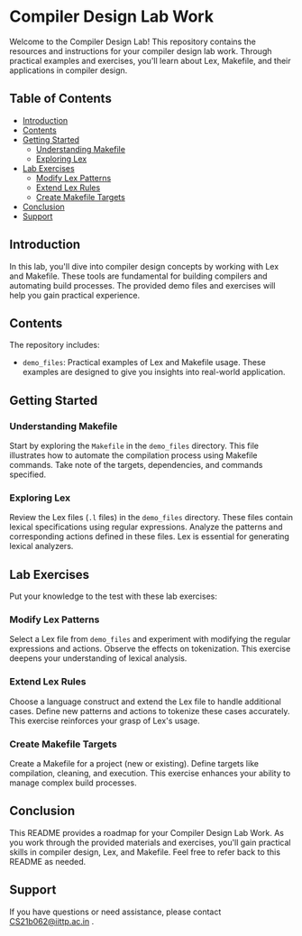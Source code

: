 # Compiler Design Lab Work

Welcome to the Compiler Design Lab! This repository contains the resources and instructions for your compiler design lab work. Through practical examples and exercises, you'll learn about Lex, Makefile, and their applications in compiler design.

## Table of Contents

- [Introduction](#introduction)
- [Contents](#contents)
- [Getting Started](#getting-started)
  - [Understanding Makefile](#understanding-makefile)
  - [Exploring Lex](#exploring-lex)
- [Lab Exercises](#lab-exercises)
  - [Modify Lex Patterns](#modify-lex-patterns)
  - [Extend Lex Rules](#extend-lex-rules)
  - [Create Makefile Targets](#create-makefile-targets)
- [Conclusion](#conclusion)
- [Support](#support)

## Introduction

In this lab, you'll dive into compiler design concepts by working with Lex and Makefile. These tools are fundamental for building compilers and automating build processes. The provided demo files and exercises will help you gain practical experience.

## Contents

The repository includes:

- `demo_files`: Practical examples of Lex and Makefile usage. These examples are designed to give you insights into real-world application.

## Getting Started

### Understanding Makefile

Start by exploring the `Makefile` in the `demo_files` directory. This file illustrates how to automate the compilation process using Makefile commands. Take note of the targets, dependencies, and commands specified.

### Exploring Lex

Review the Lex files (`.l` files) in the `demo_files` directory. These files contain lexical specifications using regular expressions. Analyze the patterns and corresponding actions defined in these files. Lex is essential for generating lexical analyzers.

## Lab Exercises

Put your knowledge to the test with these lab exercises:

### Modify Lex Patterns

Select a Lex file from `demo_files` and experiment with modifying the regular expressions and actions. Observe the effects on tokenization. This exercise deepens your understanding of lexical analysis.

### Extend Lex Rules

Choose a language construct and extend the Lex file to handle additional cases. Define new patterns and actions to tokenize these cases accurately. This exercise reinforces your grasp of Lex's usage.

### Create Makefile Targets

Create a Makefile for a project (new or existing). Define targets like compilation, cleaning, and execution. This exercise enhances your ability to manage complex build processes.

## Conclusion

This README provides a roadmap for your Compiler Design Lab Work. As you work through the provided materials and exercises, you'll gain practical skills in compiler design, Lex, and Makefile. Feel free to refer back to this README as needed.

## Support

If you have questions or need assistance, please contact CS21b062@iittp.ac.in
.
